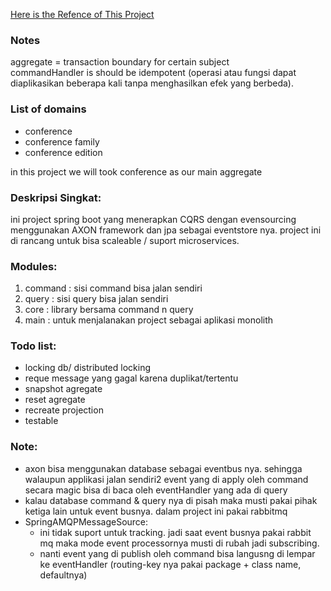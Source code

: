 [Here is the Refence of This Project ](https://www.youtube.com/watch?v=VUxJrb4ghlo&list=PL4O1nDpoa5KQ7eAF4uJa5Tj51YXoBq1Zh)

### Notes
aggregate = transaction boundary for certain subject  
commandHandler is should be idempotent (operasi atau fungsi dapat diaplikasikan beberapa kali tanpa menghasilkan efek yang berbeda).

### List of domains
- conference
- conference family
- conference edition

in this project we will took  conference as our main aggregate

### Deskripsi Singkat:
ini project spring boot yang menerapkan CQRS dengan evensourcing menggunakan AXON framework dan jpa sebagai eventstore nya.
project ini di rancang untuk bisa scaleable / suport microservices.

### Modules:
1. command : sisi command bisa jalan sendiri
2. query : sisi query bisa jalan sendiri
3. core : library bersama command n query
4. main : untuk menjalanakan project sebagai aplikasi monolith

### Todo list:
- locking db/ distributed locking
- reque message yang gagal karena duplikat/tertentu
- snapshot agregate
- reset agregate
- recreate projection
- testable

### Note:
- axon bisa menggunakan database sebagai eventbus nya. sehingga walaupun applikasi jalan sendiri2 event yang di apply
  oleh command secara magic bisa di baca oleh eventHandler yang ada di query
- kalau database command & query nya di pisah maka musti pakai pihak ketiga lain untuk event busnya. dalam project ini pakai rabbitmq
- SpringAMQPMessageSource:
  - ini tidak suport untuk tracking. jadi saat event busnya pakai rabbit mq 
    maka mode event processornya musti di rubah jadi subscribing.
  - nanti event yang di publish oleh command bisa langusng di lempar ke eventHandler (routing-key nya pakai package + class name, defaultnya)